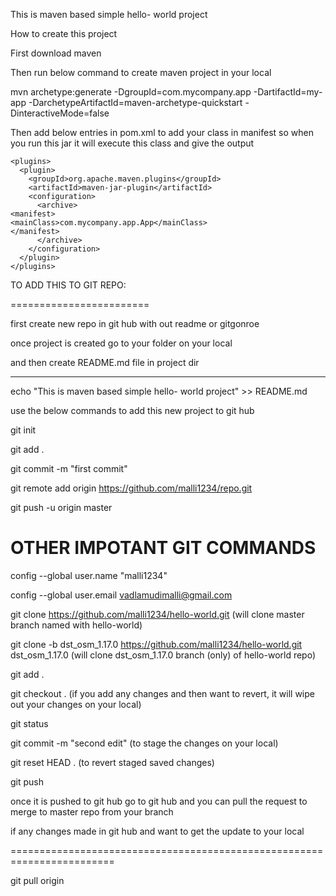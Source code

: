 ﻿This is maven based simple hello- world project

How to create this project


First download maven

Then run below command to create maven project in your local

mvn archetype:generate -DgroupId=com.mycompany.app -DartifactId=my-app -DarchetypeArtifactId=maven-archetype-quickstart -DinteractiveMode=false

Then add below entries in pom.xml to add your class in manifest so when you run this jar it will execute this class and give the output


<build>

    <plugins>
      <plugin>
        <groupId>org.apache.maven.plugins</groupId>
        <artifactId>maven-jar-plugin</artifactId>
        <configuration>
          <archive>
    <manifest>
	<mainClass>com.mycompany.app.App</mainClass>
    </manifest>
          </archive>
        </configuration>
      </plugin>
    </plugins>
  </build>








TO ADD THIS TO GIT REPO:

========================

first create new repo in git hub with out readme or gitgonroe

once project is created go to your folder on your local

and then create README.md file in project dir

------------------------------

echo "This is maven based simple hello- world project" >> README.md




use the below commands to add this new project to git hub

git init

git add .


git commit -m "first commit"

git remote add origin https://github.com/malli1234/repo.git

git push -u origin master




OTHER IMPOTANT GIT COMMANDS
===========================

config --global user.name "malli1234"

config --global user.email vadlamudimalli@gmail.com


git clone https://github.com/malli1234/hello-world.git       (will clone master branch named with hello-world)

git clone -b dst_osm_1.17.0 https://github.com/malli1234/hello-world.git dst_osm_1.17.0  (will clone dst_osm_1.17.0 branch (only) of hello-world repo)


git add .

git checkout .     (if you add any changes and then want to revert, it will wipe out your changes on your local)


git status


git commit -m "second edit"     (to stage the changes on your local)

git reset HEAD .                (to revert staged saved changes)  


git push



once it is pushed to git hub go to git hub and you can pull the request to merge to master repo from your branch



if any changes made in git hub and want to get the update to your local

========================================================================

git pull origin




